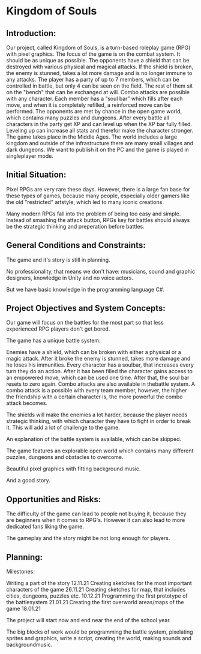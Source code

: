 # Kingdom of Souls

## Introduction:

Our project, called Kingdom of Souls, is a turn-based roleplay game (RPG) with pixel graphics. The focus of the game is on the combat system. It should be as unique as possible. The opponents have a shield that can be destroyed with various physical and magical attacks. If the shield is broken, the enemy is stunned, takes a lot more damage and is no longer immune to any attacks. The player has a party of up to 7 members, which can be controlled in battle, but only 4 can be seen on the field. The rest of them sit on the "bench" that can be exchanged at will. Combo attacks are possible with any character. Each member has a “soul bar” which fills after each move, and when it is completely refilled, a reinforced move can be performed. The opponents are met by chance in the open game world, which contains many puzzles and dungeons. After every battle all characters in the party get XP and can level up when the XP bar fully filled. Leveling up can increase all stats and therefor make the character stronger. The game takes place in the Middle Ages. The world includes a large kingdom and outside of the infrastructure there are many small villages and dark dungeons. We want to publish it on the PC and the game is played in singleplayer mode.

## Initial Situation:

Pixel RPGs are very rare these days. However, there is a large fan base for these types of games, because many people, especially older gamers like the old "restricted" artstyle, which led to many iconic creations. 


Many modern RPGs fall into the problem of being too easy and simple. Instead of smashing the attack button, RPGs key for battles should always be the strategic thinking and preperation before battles. 

## General Conditions and Constraints:

The game and it's story is still in planning.

No professionality, that means we don't have: musicians, sound and graphic designers, knowledge in Unity and no voice actors. 

But we have basic knowledge in the programming language C#.

## Project Objectives and System Concepts:

Our game will focus on the battles for the most part so that less experienced RPG players don't get bored.

The game has a unique battle system: 

Enemies have a shield, which can be broken with either a physical or a magic attack. After it broke the enemy is stunned, takes more damage and he loses his immunities.
Every character has a soulbar, that increases every turn they do an action. After it has been filled the character gains access to an empowered move, which can be used one time. After that, the soul bar resets to zero again.
Combo attacks are also available in thebattle system. A combo attack is a possible with every team member, however, the higher the friendship with a certain character is, the more powerful the combo attack becomes.

The shields will make the enemies a lot harder, because the player needs strategic thinking, with which character they have to fight in order to break it. This will add a lot of challenge to the game.

An explanation of the battle system is available, which can be skipped.

The game features an explorable open world which contains many different puzzles, dungeons and obstacles to overcome.

Beautiful pixel graphics with fitting background music.

And a good story.

## Opportunities and Risks:

The difficulty of the game can lead to people not buying it, because they are beginners when it comes to RPG's. However it can also lead to more dedicated fans liking the game.

The gameplay and the story might be not long enough for players.

## Planning:

Milestones:

Writing a part of the story 12.11.21
Creating sketches for the most important characters of the game 26.11.21
Creating sketches for map, that includes cities, dungeons, puzzles etc. 10.12.21
Programming the first prototype of the battlesystem 21.01.21
Creating the first overworld areas/maps of the game 18.01.21 



The project will start now and end near the end of the school year.

The big blocks of work would be programming the battle system, pixelating sprites and graphics, write a script, creating the world, making sounds and backgroundmusic.

